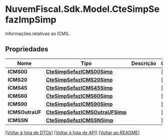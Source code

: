 # NuvemFiscal.Sdk.Model.CteSimpSefazImpSimp
Informações relativas ao ICMS.

## Propriedades

Nome | Tipo | Descrição | Comentários
------------ | ------------- | ------------- | -------------
**ICMS00** | [**CteSimpSefazICMS00Simp**](CteSimpSefazICMS00Simp.md) |  | [optional] 
**ICMS20** | [**CteSimpSefazICMS20Simp**](CteSimpSefazICMS20Simp.md) |  | [optional] 
**ICMS45** | [**CteSimpSefazICMS45Simp**](CteSimpSefazICMS45Simp.md) |  | [optional] 
**ICMS60** | [**CteSimpSefazICMS60Simp**](CteSimpSefazICMS60Simp.md) |  | [optional] 
**ICMS90** | [**CteSimpSefazICMS90Simp**](CteSimpSefazICMS90Simp.md) |  | [optional] 
**ICMSOutraUF** | [**CteSimpSefazICMSOutraUFSimp**](CteSimpSefazICMSOutraUFSimp.md) |  | [optional] 
**ICMSSN** | [**CteSimpSefazICMSSNSimp**](CteSimpSefazICMSSNSimp.md) |  | [optional] 

[[Voltar à lista de DTOs]](../README.md#documentation-for-models) [[Voltar à lista de API]](../README.md#documentation-for-api-endpoints) [[Voltar ao README]](../README.md)

